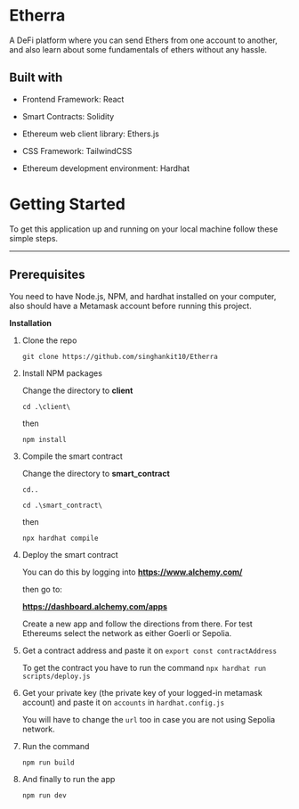 # Etherra
A DeFi platform where you can send Ethers from one account to another, and also learn about some fundamentals of ethers without any hassle.

## **Built with**

* Frontend Framework: React

* Smart Contracts: Solidity

* Ethereum web client library: Ethers.js

* CSS Framework: TailwindCSS

* Ethereum development environment: Hardhat

# **Getting Started**
To get this application up and running on your local machine follow these simple steps.
****
## Prerequisites

You need to have Node.js, NPM, and hardhat installed on your computer, also should have a Metamask account before running this project.

**Installation**
1. Clone the repo
   
   ``` git clone https://github.com/singhankit10/Etherra ```
   
2. Install NPM packages

   Change the directory to **client**

   ``` cd .\client\  ```
   
   then
   
   ``` npm install ```

3. Compile the smart contract

   Change the directory to **smart_contract**

   ` cd.. `
   
   ``` cd .\smart_contract\  ```

   then

   ``` npx hardhat compile ```

5. Deploy the smart contract

   You can do this by logging into **https://www.alchemy.com/**

   then go to:

   **https://dashboard.alchemy.com/apps**

   Create a new app and follow the directions from there. For test Ethereums select the network as either Goerli or Sepolia.


6. Get a contract address and paste it on ```export const contractAddress```

   To get the contract you have to run the command
   ``` npx hardhat run scripts/deploy.js ```

7. Get your private key (the private key of your logged-in metamask account) and paste it on ```accounts``` in ```hardhat.config.js```

   You will have to change the ```url``` too in case you are not using Sepolia network.

8. Run the command 

   ``` npm run build ```

9. And finally to run the app

   ``` npm run dev ```
